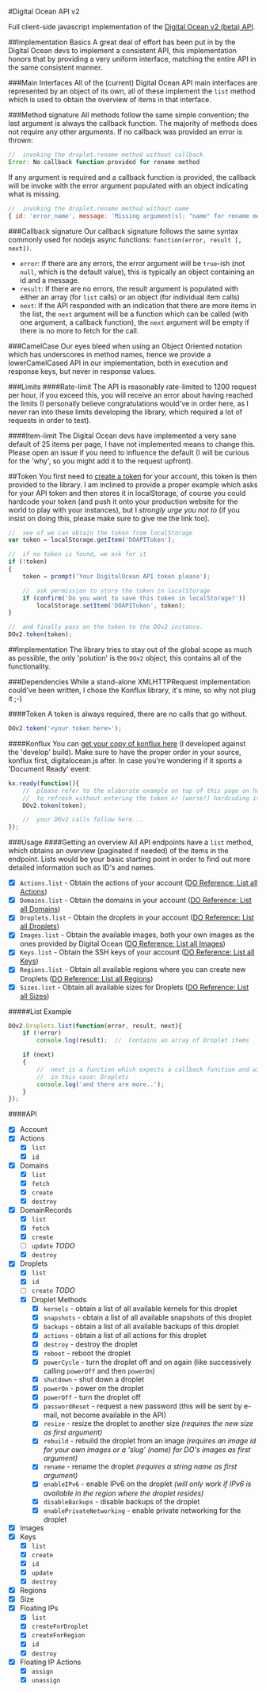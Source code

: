 #Digital Ocean API v2

Full client-side javascript implementation of the [Digital Ocean v2 (beta) API](https://developers.digitalocean.com/v2/).

##Implementation Basics
A great deal of effort has been put in by the Digital Ocean devs to implement a consistent API, this implementation honors that by providing a very uniform interface, matching the entire API in the same consistent manner.


###Main Interfaces
All of the (current) Digital Ocean API main interfaces are represented by an object of its own, all of these implement the `list` method which is used to obtain the overview of items in that interface.


###Method signature
All methods follow the same simple convention; the last argument is always the callback function. The majority of methods does not require any other arguments. If no callback was provided an error is thrown:
```javascript
//  invoking the droplet.rename method without callback
Error: No callback function provided for rename method
```
If any argument is required and a callback function is provided, the callback will be invoke with the error argument populated with an object indicating what is missing.
```javascript
//  invoking the droplet.rename method without name
{ id: 'error_name', message: 'Missing argument(s): "name" for rename method' }
```


###Callback signature
Our callback signature follows the same syntax commonly used for nodejs async functions: `function(error, result [, next])`.
- `error`: If there are any errors, the error argument will be `true`-ish (not `null`, which is the default value), this is typically an object containing an id and a message.
- `result`: If there are no errors, the result argument is populated with either an array (for `list` calls) or an object (for individual item calls)
- `next`: If the API responded with an indication that there are more items in the list, the `next` argument will be a function which can be called (with one argument, a callback function), the `next` argument will be empty if there is no more to fetch for the call.


###CamelCase
Our eyes bleed when using an Object Oriented notation which has underscores in method names, hence we provide a lowerCamelCased API in our implementation, both in execution and response keys, but never in response values.


###Limits
####Rate-limit
The API is reasonably rate-limited to 1200 request per hour, if you exceed this, you will receive an error about having reached the limits (I personally believe congratulations would've in order here, as I never ran into these limits developing the library, which required a lot of requests in order to test).

####Item-limit
The Digital Ocean devs have implemented a very sane default of 25 items per page, I have not implemented means to change this. Please open an issue if you need to influence the default (I will be curious for the 'why', so you might add it to the request upfront).


##Token
You first need to [create a token](https://www.digitalocean.com/community/tutorials/how-to-use-the-digitalocean-api-v2) for your account, this token is then provided to the library.
I am inclined to provide a proper example which asks for your API token and then stores it in localStorage, of course you could hardcode your token (and push it onto your production website for the world to play with your instances), but I *strongly urge you not to* (if you insist on doing this, please make sure to give me the link too).

```javascript
//  see of we can obtain the token from localStorage
var token = localStorage.getItem('DOAPIToken');

//  if no token is found, we ask for it
if (!token)
{
	token = prompt('Your DigitalOcean API token please');

	//  ask permission to store the token in localStorage
	if (confirm('Do you want to save this token in localStorage?'))
		localStorage.setItem('DOAPIToken', token);
}

//  and finally pass on the token to the DOv2 instance.
DOv2.token(token);
```




##Implementation
The library tries to stay out of the global scope as much as possible, the only 'polution' is the `DOv2` object, this contains all of the functionality.


###Dependencies
While a stand-alone XMLHTTPRequest implementation could've been written, I chose the Konflux library, it's mine, so why not plug it ;-)

####Token
A token is always required, there are no calls that go without.
```javascript
DOv2.token('<your token here>');
```

####Konflux
You can [get your copy of konflux here](http://build.konfirm.net) (I developed against the 'develop' build). Make sure to have the proper order in your source, konflux first, digitalocean.js after.
In case you're wondering if it sports a 'Document Ready' event:
```javascript
kx.ready(function(){
	//  please refer to the elaborate example on top of this page on how to safely have the convenience of being able
	//  to refresh without entering the token or (worse!) hardcoding it.
	DOv2.token(token);

	//  your DOv2 calls follow here...
});
```

###Usage
####Getting an overview
All API endpoints have a `list` method, which obtains an overview (paginated if needed) of the items in the endpoint.
Lists would be your basic starting point in order to find out more detailed information such as ID's and names.
- [x] `Actions.list` - Obtain the actions of your account ([DO Reference: List all Actions](https://developers.digitalocean.com/v2/#list-all-actions))
- [x] `Domains.list` - Obtain the domains in your account ([DO Reference: List all Domains](https://developers.digitalocean.com/documentation/v2/#list-all-domains))
- [x] `Droplets.list` - Obtain the droplets in your account ([DO Reference: List all Droplets](https://developers.digitalocean.com/v2/#list-all-droplets))
- [x] `Images.list` - Obtain the available images, both your own images as the ones provided by Digital Ocean ([DO Reference: List all Images](https://developers.digitalocean.com/v2/#list-all-images))
- [x] `Keys.list` - Obtain the SSH keys of your account ([DO Reference: List all Keys](https://developers.digitalocean.com/v2/#list-all-keys))
- [x] `Regions.list` - Obtain all available regions where you can create new Droplets ([DO Reference: List all Regions](https://developers.digitalocean.com/v2/#list-all-regions))
- [x] `Sizes.list` - Obtain all available sizes for Droplets ([DO Reference: List all Sizes](https://developers.digitalocean.com/v2/#list-all-sizes))

#####List Example
```javascript
DOv2.Droplets.list(function(error, result, next){
	if (!error)
		console.log(result);  //  Contains an array of Droplet items

	if (next)
	{
		//  next is a function which expects a callback function and will retrieve the next items for this call
		//  in this case: Droplets
		console.log('and there are more..');
	}
});
```


####API
- [x] Account
- [x] Actions
	- [x] `list`
	- [x] `id`
- [x] Domains
	- [x] `list`
	- [x] `fetch`
	- [x] `create`
	- [x] `destroy`
- [x] DomainRecords
	- [x] `list`
	- [x] `fetch`
	- [x] `create`
	- [ ] `update` *TODO*
	- [x] `destroy`
- [x] Droplets
	- [x] `list`
	- [x] `id`
	- [ ] `create` *TODO*
	- [x] Droplet Methods
		- [x] `kernels` - obtain a list of all available kernels for this droplet
		- [x] `snapshots` - obtain a list of all available snapshots of this droplet
		- [x] `backups` - obtain a list of all available backups of this droplet
		- [x] `actions` - obtain a list of all actions for this droplet
		- [x] `destroy` - destroy the droplet
		- [x] `reboot` - reboot the droplet
		- [x] `powerCycle` - turn the droplet off and on again (like successively calling `powerOff` and then `powerOn`)
		- [x] `shutdown` - shut down a droplet
		- [x] `powerOn` - power on the droplet
		- [x] `powerOff` - turn the droplet off
		- [x] `passwordReset` - request a new password (this will be sent by e-mail, not become available in the API)
		- [x] `resize` - resize the droplet to another size *(requires the new size as first argument)*
		- [x] `rebuild` - rebuild the droplet from an image *(requires an image id for your own images or a 'slug' (name) for DO's images as first argument)*
		- [x] `rename` - rename the droplet *(requires a string name as first argument)*
		- [x] `enableIPv6` - enable IPv6 on the droplet _(will only work if IPv6 is available in the region where the droplet resides)_
		- [x] `disableBackups` - disable backups of the droplet
		- [x] `enablePrivateNetworking` - enable private networking for the droplet
- [x] Images
- [x] Keys
	- [x] `list`
	- [x] `create`
	- [x] `id`
	- [x] `update`
	- [x] `destroy`
- [x] Regions
- [x] Size
- [x] Floating IPs
 	- [x] `list`
 	- [x] `createForDroplet`
 	- [x] `createForRegion`
 	- [x] `id`
 	- [x] `destroy`
- [x] Floating IP Actions
	- [x] `assign`
	- [x] `unassign`

